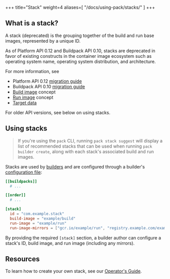 +++
title="Stack"
weight=4
aliases=[
    "/docs/using-pack/stacks/"
]
+++

## What is a stack?

A stack (deprecated) is the grouping together of the build and run base images, represented by a unique ID.

As of Platform API 0.12 and Buildpack API 0.10, stacks are deprecated in favor of existing constructs in the container image ecosystem such as operating system name, operating system distribution, and architecture.

For more information, see
* Platform API 0.12 [migration guide](/docs/for-platform-operators/how-to/migrate/platform-api-0.11-0.12/)
* Buildpack API 0.10 [migration guide](/docs/for-buildpack-authors/how-to/migrate/buildpack-api-0.9-0.10/)
* [Build image](/docs/for-platform-operators/concepts/base-images/build/) concept
* [Run image](/docs/for-platform-operators/concepts/base-images/run/) concept
* [Target data](/docs/for-platform-operators/concepts/targets/)

For older API versions, see below on using stacks.

<!--more-->

## Using stacks

> If you're using the `pack` CLI, running `pack stack suggest` will display a list of recommended
stacks that can be used when running `pack builder create`, along with each stack's associated build and run images.

Stacks are used by [builders][builder] and are configured through a builder's
[configuration file](/docs/reference/config/builder-config/):

```toml
[[buildpacks]]
  # ...

[[order]]
  # ...

[stack]
  id = "com.example.stack"
  build-image = "example/build"
  run-image = "example/run"
  run-image-mirrors = ["gcr.io/example/run", "registry.example.com/example/run"]
```

By providing the required `[stack]` section, a builder author can configure a stack's ID, build image, and run image
(including any mirrors).

## Resources

To learn how to create your own stack, see our [Operator's Guide][operator-guide].

[operator-guide]: /docs/for-platform-operators/
[builder]: /docs/for-platform-operators/concepts/builder/
[buildpack]: /docs/for-platform-operators/concepts/buildpack/
[lifecycle]: /docs/for-platform-operators/concepts/lifecycle/
